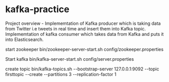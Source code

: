 # kafka-practice

Project overview - 
Implememtation of Kafka producer which is taking data from Twitter i.e tweets  in real time and insert them into Kafka topic. Implememtation of kafka consumer which takes data from Kafka and puts it into Elasticsearch.

start zookeeper
bin/zookeeper-server-start.sh config/zookeeper.properties

Start kafka
bin/kafka-server-start.sh config/server.properties

create topic
bin/kafka-topics.sh --bootstrap-server 127.0.0.1:9092 --topic firsttopic --create --partitions 3 --replication-factor 1
